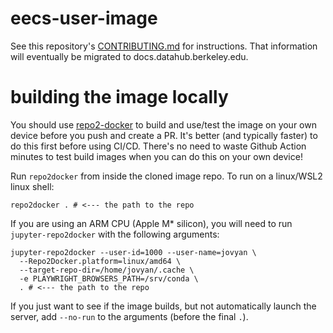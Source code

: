 # eecs-user-image

See this repository's [CONTRIBUTING.md](https://github.com/berkeley-dsep-infra/<HUBNAME>-user-image/blob/main/CONTRIBUTING.md) for instructions. That information will eventually be migrated to docs.datahub.berkeley.edu.

# building the image locally

You should use [repo2-docker](https://repo2docker.readthedocs.io/en/latest/) to build and use/test the image on your own device before you push and create a PR.  It's better (and typically faster) to do this first before using CI/CD.  There's no need to waste Github Action minutes to test build images when you can do this on your own device!

Run `repo2docker` from inside the cloned image repo.  To run on a linux/WSL2 linux shell:
```
repo2docker . # <--- the path to the repo
```

If you are using an ARM CPU (Apple M* silicon), you will need to run `jupyter-repo2docker` with the following arguments:

```
jupyter-repo2docker --user-id=1000 --user-name=jovyan \
  --Repo2Docker.platform=linux/amd64 \
  --target-repo-dir=/home/jovyan/.cache \
  -e PLAYWRIGHT_BROWSERS_PATH=/srv/conda \
  . # <--- the path to the repo
```

If you just want to see if the image builds, but not automatically launch the server, add `--no-run` to the arguments (before the final `.`).
